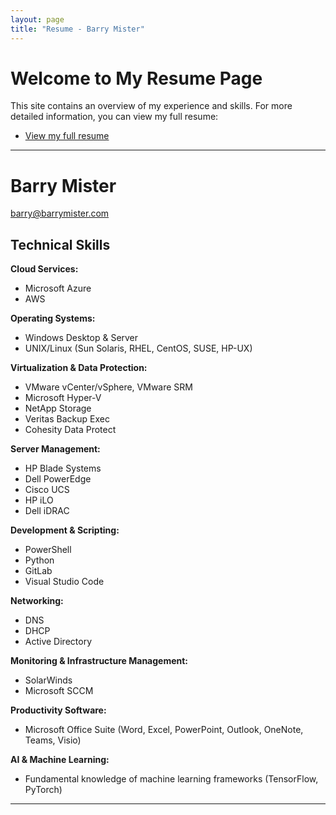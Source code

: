 ```yaml
---
layout: page
title: "Resume - Barry Mister"
---
```


# Welcome to My Resume Page

This site contains an overview of my experience and skills. For more detailed information, you can view my full resume:

- [View my full resume](long-form-resume)

---

# Barry Mister

[barry@barrymister.com](mailto:barry@barrymister.com)

<!-- 
If you have a personal statement or objective, you can include it here:
Seeking a challenging technical leadership role where I can leverage my extensive experience in engineering, project management, and systems development to drive innovation, optimize processes, and deliver outstanding results.
-->

## Technical Skills

**Cloud Services:**  
- Microsoft Azure  
- AWS

**Operating Systems:**  
- Windows Desktop & Server  
- UNIX/Linux (Sun Solaris, RHEL, CentOS, SUSE, HP-UX)

**Virtualization & Data Protection:**  
- VMware vCenter/vSphere, VMware SRM  
- Microsoft Hyper-V  
- NetApp Storage  
- Veritas Backup Exec  
- Cohesity Data Protect

**Server Management:**  
- HP Blade Systems  
- Dell PowerEdge  
- Cisco UCS  
- HP iLO  
- Dell iDRAC

**Development & Scripting:**  
- PowerShell  
- Python  
- GitLab  
- Visual Studio Code

**Networking:**  
- DNS  
- DHCP  
- Active Directory

**Monitoring & Infrastructure Management:**  
- SolarWinds  
- Microsoft SCCM

**Productivity Software:**  
- Microsoft Office Suite (Word, Excel, PowerPoint, Outlook, OneNote, Teams, Visio)

**AI & Machine Learning:**  
- Fundamental knowledge of machine learning frameworks (TensorFlow, PyTorch)

---
